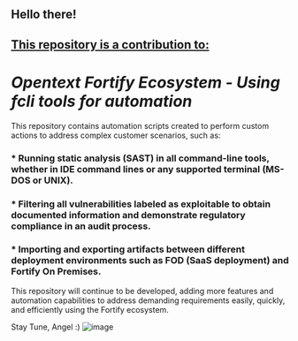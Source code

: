 ## Hello there!

## <ins>This repository is a contribution to:</ins>
  # _Opentext Fortify Ecosystem - Using fcli tools for automation_

This repository contains automation scripts created to perform custom actions to address complex customer scenarios, such as:

  ### * Running static analysis (SAST) in all command-line tools, whether in IDE command lines or any supported terminal (MS-DOS or UNIX).
  ### * Filtering all vulnerabilities labeled as exploitable to obtain documented information and demonstrate regulatory compliance in an audit process.
  ### * Importing and exporting artifacts between different deployment environments such as FOD (SaaS deployment) and Fortify On Premises.

This repository will continue to be developed, adding more features and automation capabilities to address demanding requirements easily, quickly, and efficiently using the Fortify ecosystem.

Stay Tune,
Angel :)
![image](https://github.com/user-attachments/assets/093b86d1-4ca1-472b-a226-3c088924d90a)
